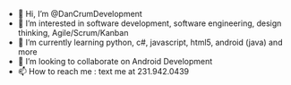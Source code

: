 - 👋 Hi, I’m @DanCrumDevelopment
- 👀 I’m interested in software development, software engineering, design thinking, Agile/Scrum/Kanban
- 🌱 I’m currently learning python, c#, javascript, html5, android (java) and more 
- 💞️ I’m looking to collaborate on Android Development
- 📫 How to reach me : text me at 231.942.0439

<!---
DanCrumDevelopment/DanCrumDevelopment is a ✨ special ✨ repository because its `README.md` (this file) appears on your GitHub profile.
You can click the Preview link to take a look at your changes.
--->

